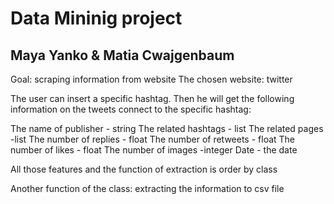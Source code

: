 # Data Mininig project
## Maya Yanko & Matia Cwajgenbaum

Goal: scraping information from website
The chosen website: twitter

The user can insert a specific hashtag.
Then he will get the following information on the tweets connect to the specific hashtag:

The name of publisher - string
The related hashtags - list 
The related pages -list
The number of replies - float
The number of retweets - float
The number of likes - float
The number of images -integer
Date - the date

All those features and the function of extraction is order by class

Another function of the class: extracting the information to csv file
